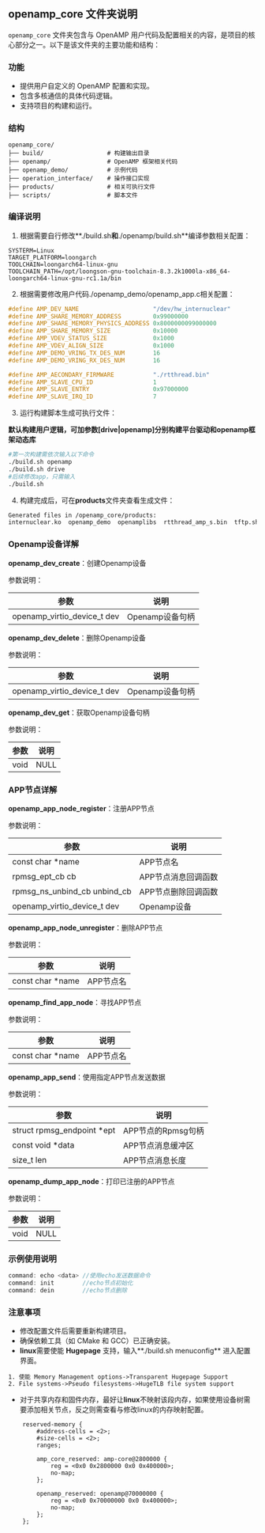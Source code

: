 ## openamp_core 文件夹说明

`openamp_core` 文件夹包含与 OpenAMP 用户代码及配置相关的内容，是项目的核心部分之一。以下是该文件夹的主要功能和结构：

### 功能
- 提供用户自定义的 OpenAMP 配置和实现。
- 包含多核通信的具体代码逻辑。
- 支持项目的构建和运行。

### 结构
```
openamp_core/
├── build/					# 构建输出目录
├── openamp/				# OpenAMP 框架相关代码
├── openamp_demo/			# 示例代码
├── operation_interface/	# 操作接口实现
├── products/				# 相关可执行文件
├── scripts/				# 脚本文件
```

### 编译说明
1. 根据需要自行修改**./build.sh**和**./openamp/build.sh**编译参数相关配置：

```
SYSTERM=Linux
TARGET_PLATFORM=loongarch
TOOLCHAIN=loongarch64-linux-gnu
TOOLCHAIN_PATH=/opt/loongson-gnu-toolchain-8.3.2k1000la-x86_64-loongarch64-linux-gnu-rc1.1a/bin
```

2. 根据需要修改用户代码./openamp_demo/openamp_app.c相关配置：

```c
#define AMP_DEV_NAME                     "/dev/hw_internuclear"
#define AMP_SHARE_MEMORY_ADDRESS         0x99000000
#define AMP_SHARE_MEMORY_PHYSICS_ADDRESS 0x8000000099000000
#define AMP_SHARE_MEMORY_SIZE            0x10000
#define AMP_VDEV_STATUS_SIZE             0x1000
#define AMP_VDEV_ALIGN_SIZE              0x1000
#define AMP_DEMO_VRING_TX_DES_NUM        16
#define AMP_DEMO_VRING_RX_DES_NUM        16

#define AMP_AECONDARY_FIRMWARE           "./rtthread.bin"
#define AMP_SLAVE_CPU_ID                 1
#define AMP_SLAVE_ENTRY                  0x97000000
#define AMP_SLAVE_IRQ_ID                 7
```

3. 运行构建脚本生成可执行文件：

​	**默认构建用户逻辑，可加参数[drive|openamp]分别构建平台驱动和openamp框架动态库**

```bash
#第一次构建需依次输入以下命令
./build.sh openamp
./build.sh drive
#后续修改app，只需输入
./build.sh
```

4. 构建完成后，可在**products**文件夹查看生成文件：

```bash
Generated files in /openamp_core/products:
internuclear.ko  openamp_demo  openamplibs  rtthread_amp_s.bin  tftp.sh
```

### Openamp设备详解

**openamp_dev_create**：创建Openamp设备

参数说明：

| 参数                        | 说明            |
| --------------------------- | --------------- |
| openamp_virtio_device_t dev | Openamp设备句柄 |

**openamp_dev_delete**：删除Openamp设备

参数说明：

| 参数                        | 说明            |
| --------------------------- | --------------- |
| openamp_virtio_device_t dev | Openamp设备句柄 |

**openamp_dev_get**：获取Openamp设备句柄

参数说明：

| 参数 | 说明 |
| ---- | ---- |
| void | NULL |

### APP节点详解

**openamp_app_node_register**：注册APP节点

参数说明：

| 参数                         | 说明                |
| ---------------------------- | ------------------- |
| const char *name             | APP节点名           |
| rpmsg_ept_cb cb              | APP节点消息回调函数 |
| rpmsg_ns_unbind_cb unbind_cb | APP节点删除回调函数 |
| openamp_virtio_device_t dev  | Openamp设备         |

**openamp_app_node_unregister**：删除APP节点

参数说明：

| 参数             | 说明      |
| ---------------- | --------- |
| const char *name | APP节点名 |

**openamp_find_app_node**：寻找APP节点

参数说明：

| 参数             | 说明      |
| ---------------- | --------- |
| const char *name | APP节点名 |

**openamp_app_send**：使用指定APP节点发送数据

参数说明：

| 参数                       | 说明               |
| -------------------------- | ------------------ |
| struct rpmsg_endpoint *ept | APP节点的Rpmsg句柄 |
| const void *data           | APP节点消息缓冲区  |
| size_t len                 | APP节点消息长度    |

**openamp_dump_app_node**：打印已注册的APP节点

参数说明：

| 参数 | 说明 |
| ---- | ---- |
| void | NULL |

### 示例使用说明

```c
command: echo <data> //使用echo发送数据命令
command: init		 //echo节点初始化
command: dein		 //echo节点删除
```

### 注意事项

- 修改配置文件后需要重新构建项目。
- 确保依赖工具（如 CMake 和 GCC）已正确安装。
- **linux**需要使能 **Hugepage** 支持，输入**./build.sh menuconfig** 进入配置界面。

```
1. 使能 Memory Management options->Transparent Hugepage Support
2. File systems->Pseudo filesystems->HugeTLB file system support
```

- 对于共享内存和固件内存，最好让**linux**不映射该段内存，如果使用设备树需要添加相关节点，反之则需查看与修改linux的内存映射配置。

```
	reserved-memory {
		#address-cells = <2>;
		#size-cells = <2>;
		ranges;

		amp_core_reserved: amp-core@2800000 {
			reg = <0x0 0x2800000 0x0 0x400000>;
			no-map;
		};

		openamp_reserved: openamp@70000000 {
			reg = <0x0 0x70000000 0x0 0x400000>;
			no-map;
		};
	};
```

